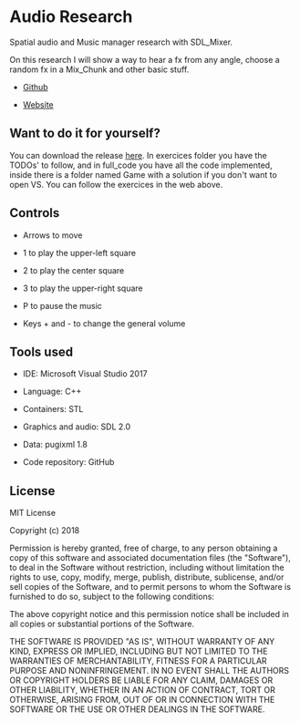 ﻿# Audio Research

Spatial audio and Music manager research with SDL_Mixer.

On this research I will show a way to hear a fx from any angle, choose a random fx in a Mix_Chunk and other basic stuff.

* [Github](https://github.com/Sersius/Audio-Research)

* [Website](https://sersius.github.io/Audio-Research/)

## Want to do it for yourself?

You can download the release [here](). In exercices folder you have the TODOs' to follow, and in full_code you have all the code implemented, inside there is a folder named Game with a solution if you don't want to open VS. You can follow the exercices in the web above.

## Controls

* Arrows to move

* 1 to play the upper-left square

* 2 to play the center square

* 3 to play the upper-right square

* P to pause the music

* Keys + and - to change the general volume

## Tools used

* IDE: Microsoft Visual Studio 2017

* Language: C++

* Containers: STL

* Graphics and audio: SDL 2.0

* Data: pugixml 1.8

* Code repository: GitHub

## License

MIT License

Copyright (c) 2018 

Permission is hereby granted, free of charge, to any person obtaining a copy
of this software and associated documentation files (the "Software"), to deal
in the Software without restriction, including without limitation the rights
to use, copy, modify, merge, publish, distribute, sublicense, and/or sell
copies of the Software, and to permit persons to whom the Software is
furnished to do so, subject to the following conditions:

The above copyright notice and this permission notice shall be included in all
copies or substantial portions of the Software.

THE SOFTWARE IS PROVIDED "AS IS", WITHOUT WARRANTY OF ANY KIND, EXPRESS OR
IMPLIED, INCLUDING BUT NOT LIMITED TO THE WARRANTIES OF MERCHANTABILITY,
FITNESS FOR A PARTICULAR PURPOSE AND NONINFRINGEMENT. IN NO EVENT SHALL THE
AUTHORS OR COPYRIGHT HOLDERS BE LIABLE FOR ANY CLAIM, DAMAGES OR OTHER
LIABILITY, WHETHER IN AN ACTION OF CONTRACT, TORT OR OTHERWISE, ARISING FROM,
OUT OF OR IN CONNECTION WITH THE SOFTWARE OR THE USE OR OTHER DEALINGS IN THE
SOFTWARE.
